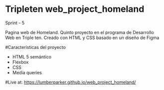 # Tripleten web_project_homeland

Sprint - 5

Pagina web de Homeland. Quinto proyecto en el programa de Desarrollo Web en Triple ten. Creado con HTML y CSS basado en un diseño de Figma

#Características del proyecto

-   HTML 5 semántico
-   Flexbox
-   CSS
-   Media queries

#Live at:
https://lumberparker.github.io/web_project_homeland/

